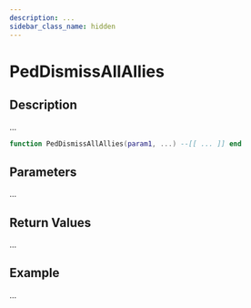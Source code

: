 ```yaml
---
description: ...
sidebar_class_name: hidden
---
```


# PedDismissAllAllies

## Description

...

```lua
function PedDismissAllAllies(param1, ...) --[[ ... ]] end
```

## Parameters

...

## Return Values

...

## Example

...

